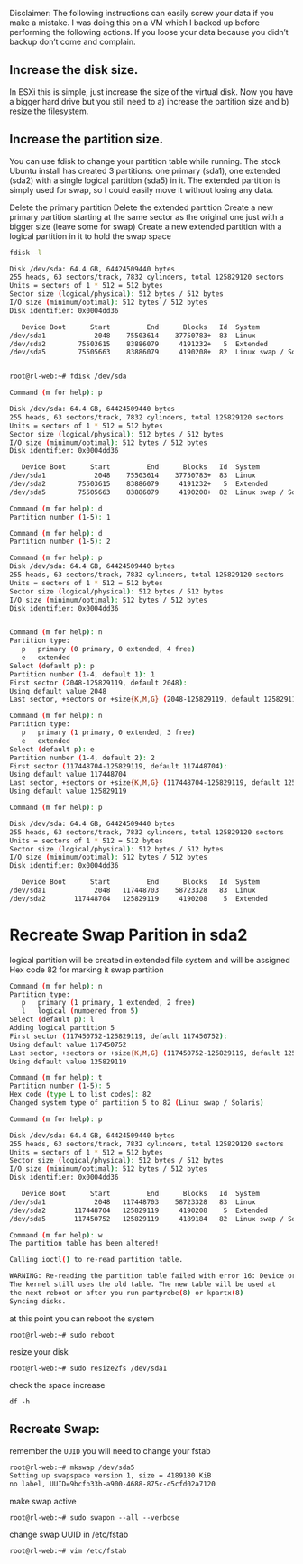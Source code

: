 Disclaimer: The following instructions can easily screw your data if you make a mistake. I was doing this on a VM which I backed up before performing the following actions. If you loose your data because you didn’t backup don’t come and complain.

## Increase the disk size.

In ESXi this is simple, just increase the size of the virtual disk. Now you have a bigger hard drive but you still need to a) increase the partition size and b) resize the filesystem.

## Increase the partition size.

You can use fdisk to change your partition table while running. The stock Ubuntu install has created 3 partitions: one primary (sda1), one extended (sda2) with a single logical partition (sda5) in it. The extended partition is simply used for swap, so I could easily move it without losing any data.

Delete the primary partition
Delete the extended partition
Create a new primary partition starting at the same sector as the original one just with a bigger size (leave some for swap)
Create a new extended partition with a logical partition in it to hold the swap space

```bash
fdisk -l

Disk /dev/sda: 64.4 GB, 64424509440 bytes
255 heads, 63 sectors/track, 7832 cylinders, total 125829120 sectors
Units = sectors of 1 * 512 = 512 bytes
Sector size (logical/physical): 512 bytes / 512 bytes
I/O size (minimum/optimal): 512 bytes / 512 bytes
Disk identifier: 0x0004dd36

   Device Boot      Start         End      Blocks   Id  System
/dev/sda1            2048    75503614    37750783+  83  Linux
/dev/sda2        75503615    83886079     4191232+   5  Extended
/dev/sda5        75505663    83886079     4190208+  82  Linux swap / Solaris


root@rl-web:~# fdisk /dev/sda

Command (m for help): p

Disk /dev/sda: 64.4 GB, 64424509440 bytes
255 heads, 63 sectors/track, 7832 cylinders, total 125829120 sectors
Units = sectors of 1 * 512 = 512 bytes
Sector size (logical/physical): 512 bytes / 512 bytes
I/O size (minimum/optimal): 512 bytes / 512 bytes
Disk identifier: 0x0004dd36

   Device Boot      Start         End      Blocks   Id  System
/dev/sda1            2048    75503614    37750783+  83  Linux
/dev/sda2        75503615    83886079     4191232+   5  Extended
/dev/sda5        75505663    83886079     4190208+  82  Linux swap / Solaris

Command (m for help): d
Partition number (1-5): 1

Command (m for help): d
Partition number (1-5): 2

Command (m for help): p
Disk /dev/sda: 64.4 GB, 64424509440 bytes
255 heads, 63 sectors/track, 7832 cylinders, total 125829120 sectors
Units = sectors of 1 * 512 = 512 bytes
Sector size (logical/physical): 512 bytes / 512 bytes
I/O size (minimum/optimal): 512 bytes / 512 bytes
Disk identifier: 0x0004dd36


Command (m for help): n
Partition type:
   p   primary (0 primary, 0 extended, 4 free)
   e   extended
Select (default p): p
Partition number (1-4, default 1): 1
First sector (2048-125829119, default 2048): 
Using default value 2048
Last sector, +sectors or +size{K,M,G} (2048-125829119, default 125829119): 117448703

Command (m for help): n
Partition type:
   p   primary (1 primary, 0 extended, 3 free)
   e   extended
Select (default p): e
Partition number (1-4, default 2): 2
First sector (117448704-125829119, default 117448704): 
Using default value 117448704
Last sector, +sectors or +size{K,M,G} (117448704-125829119, default 125829119): 
Using default value 125829119

Command (m for help): p

Disk /dev/sda: 64.4 GB, 64424509440 bytes
255 heads, 63 sectors/track, 7832 cylinders, total 125829120 sectors
Units = sectors of 1 * 512 = 512 bytes
Sector size (logical/physical): 512 bytes / 512 bytes
I/O size (minimum/optimal): 512 bytes / 512 bytes
Disk identifier: 0x0004dd36

   Device Boot      Start         End      Blocks   Id  System
/dev/sda1            2048   117448703    58723328   83  Linux
/dev/sda2       117448704   125829119     4190208    5  Extended
```
# Recreate Swap Parition in sda2

logical partition will be created in extended file system and will be assigned Hex code 82 for marking it swap partition

```bash
Command (m for help): n
Partition type:
   p   primary (1 primary, 1 extended, 2 free)
   l   logical (numbered from 5)
Select (default p): l
Adding logical partition 5
First sector (117450752-125829119, default 117450752): 
Using default value 117450752
Last sector, +sectors or +size{K,M,G} (117450752-125829119, default 125829119): 
Using default value 125829119

Command (m for help): t
Partition number (1-5): 5
Hex code (type L to list codes): 82
Changed system type of partition 5 to 82 (Linux swap / Solaris)

Command (m for help): p

Disk /dev/sda: 64.4 GB, 64424509440 bytes
255 heads, 63 sectors/track, 7832 cylinders, total 125829120 sectors
Units = sectors of 1 * 512 = 512 bytes
Sector size (logical/physical): 512 bytes / 512 bytes
I/O size (minimum/optimal): 512 bytes / 512 bytes
Disk identifier: 0x0004dd36

   Device Boot      Start         End      Blocks   Id  System
/dev/sda1            2048   117448703    58723328   83  Linux
/dev/sda2       117448704   125829119     4190208    5  Extended
/dev/sda5       117450752   125829119     4189184   82  Linux swap / Solaris

Command (m for help): w
The partition table has been altered!

Calling ioctl() to re-read partition table.

WARNING: Re-reading the partition table failed with error 16: Device or resource busy.
The kernel still uses the old table. The new table will be used at
the next reboot or after you run partprobe(8) or kpartx(8)
Syncing disks.

```
at this point you can reboot the system 

`root@rl-web:~# sudo reboot`

resize your disk

`root@rl-web:~# sudo resize2fs /dev/sda1`

check the space increase

`df -h`



## Recreate Swap:
remember the `UUID` you will need to change your fstab
```bash
root@rl-web:~# mkswap /dev/sda5
Setting up swapspace version 1, size = 4189180 KiB
no label, UUID=9bcfb33b-a900-4688-875c-d5cfd02a7120
```

make swap active

`root@rl-web:~# sudo swapon --all --verbose`

change swap UUID in /etc/fstab

`root@rl-web:~# vim /etc/fstab`
